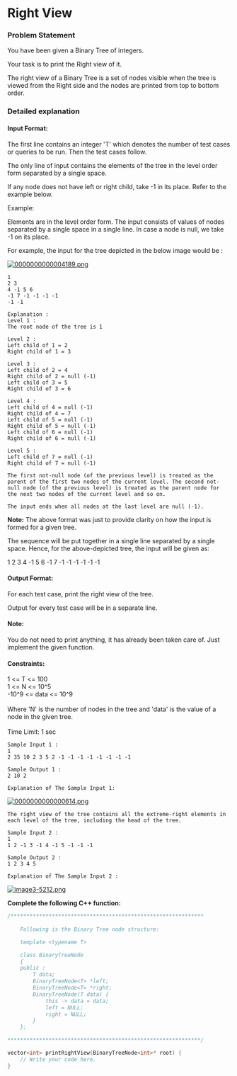 # Right View

### Problem Statement

You have been given a Binary Tree of integers.

Your task is to print the Right view of it.

The right view of a Binary Tree is a set of nodes visible when the tree is viewed from the Right side and the nodes are printed from top to bottom order.

### Detailed explanation

#### Input Format:
The first line contains an integer 'T' which denotes the number of test cases or queries to be run. Then the test cases follow.

The only line of input contains the elements of the tree in the level order form separated by a single space.

If any node does not have left or right child, take -1 in its place. Refer to the example below.

Example:

Elements are in the level order form. The input consists of values of nodes separated by a single space in a single line. In case a node is null, we take -1 on its place.

For example, the input for the tree depicted in the below image would be :

[![0000000000004189.png](https://i.postimg.cc/vZ21Yn7v/0000000000004189.png)](https://postimg.cc/pm8Vkp69)

```
1
2 3
4 -1 5 6
-1 7 -1 -1 -1 -1
-1 -1

Explanation :
Level 1 :
The root node of the tree is 1

Level 2 :
Left child of 1 = 2
Right child of 1 = 3

Level 3 :
Left child of 2 = 4
Right child of 2 = null (-1)
Left child of 3 = 5
Right child of 3 = 6

Level 4 :
Left child of 4 = null (-1)
Right child of 4 = 7
Left child of 5 = null (-1)
Right child of 5 = null (-1)
Left child of 6 = null (-1)
Right child of 6 = null (-1)

Level 5 :
Left child of 7 = null (-1)
Right child of 7 = null (-1)

The first not-null node (of the previous level) is treated as the parent of the first two nodes of the current level. The second not-null node (of the previous level) is treated as the parent node for the next two nodes of the current level and so on.

The input ends when all nodes at the last level are null (-1).
```

**Note:**
The above format was just to provide clarity on how the input is formed for a given tree. 

The sequence will be put together in a single line separated by a single space. Hence, for the above-depicted tree, the input will be given as:

1 2 3 4 -1 5 6 -1 7 -1 -1 -1 -1 -1 -1

#### Output Format:
For each test case,  print the right view of the tree.

Output for every test case will be in a separate line.

#### Note: 
You do not need to print anything, it has already been taken care of. Just implement the given function.

#### Constraints:
1 <= T <= 100 <br>
1 <= N <= 10^5 <br>
-10^9 <= data <= 10^9 <br>
<br>
Where 'N' is the number of nodes in the tree and 'data' is the value of a node in the given tree. <br>
<br>
Time Limit: 1 sec <br>

```
Sample Input 1 :
1
2 35 10 2 3 5 2 -1 -1 -1 -1 -1 -1 -1 -1

Sample Output 1 :
2 10 2

Explanation of The Sample Input 1:
```
[![0000000000000614.png](https://i.postimg.cc/prQCMqFK/0000000000000614.png)](https://postimg.cc/5Q0Lw5pt)

```
The right view of the tree contains all the extreme-right elements in each level of the tree, including the head of the tree.

Sample Input 2 :
1
1 2 -1 3 -1 4 -1 5 -1 -1 -1

Sample Output 2 :
1 2 3 4 5

Explanation of The Sample Input 2 :
```
[![image3-5212.png](https://i.postimg.cc/qMhBwS2t/image3-5212.png)](https://postimg.cc/svzRDn6y)

**Complete the following C++ function:**
```c++
/*************************************************************
 
    Following is the Binary Tree node structure:

    template <typename T>

    class BinaryTreeNode 
    {
    public : 
        T data;
        BinaryTreeNode<T> *left;
        BinaryTreeNode<T> *right;
        BinaryTreeNode(T data) {
            this -> data = data;
            left = NULL;
            right = NULL;
        }
    };

*************************************************************/

vector<int> printRightView(BinaryTreeNode<int>* root) {
    // Write your code here.
}
```


